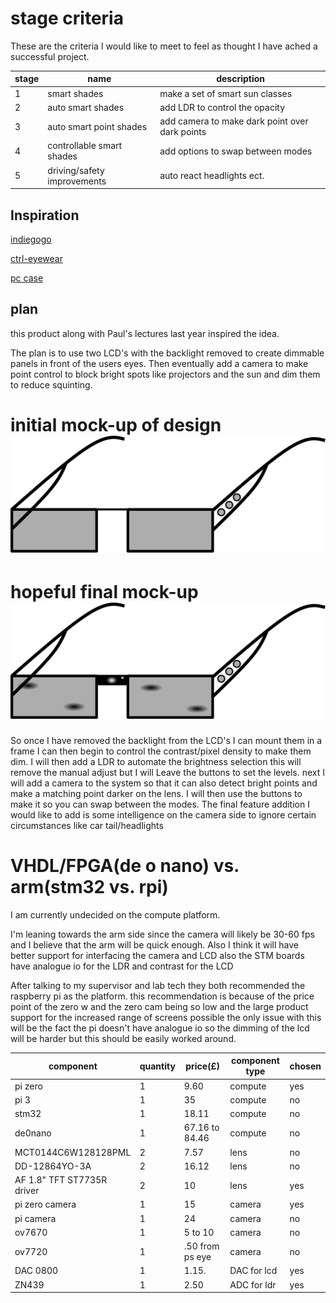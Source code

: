 # stage criteria

These are the criteria I would like to meet to feel as thought I have ached a successful project.

| stage | name                        | description                                    |
| ----- | --------------------------- | ---------------------------------------------- |
| 1     | smart shades                | make a set of smart sun classes                |
| 2     | auto smart shades           | add LDR to control the opacity                 |
| 3     | auto smart point shades     | add camera to make dark point over dark points |
| 4     | controllable smart shades   | add options to swap between modes              |
| 5     | driving/safety improvements | auto react headlights ect.                     |

## Inspiration

[indiegogo](https://www.indiegogo.com/projects/ctrl-one-the-smartest-lcd-tint-changing-glasses-smart#/)

[ctrl-eyewear](http://www.ctrl-eyewear.com/)

[pc case](https://www.youtube.com/watch?v=E5d7ynJXiZc)

## plan

this product along with Paul's lectures last year inspired the idea.

The plan is to use two LCD's with the backlight removed to create dimmable panels in front of the users eyes. Then eventually add a camera to make point control to block bright spots like projectors and the sun and dim them to reduce squinting.

# initial mock-up of design ![inital mock-up image](initial_design.svg)

# hopeful final mock-up ![final mock-up design image](final_design_plan.svg)

So once I have removed the backlight from the LCD's I can mount them in a frame I can then begin to control the contrast/pixel density to make them dim. I will then add a LDR to automate the brightness selection this will remove the manual adjust but I will Leave the buttons to set the levels. next I will add a camera to the system so that it can also detect bright points and make a matching point darker on the lens. I will then use the buttons to make it so you can swap between the modes. The final feature addition I would like to add is some intelligence on the camera side to ignore certain circumstances like car tail/headlights

# VHDL/FPGA(de o nano) vs. arm(stm32 vs. rpi)

I am currently undecided on the compute platform.

I'm leaning towards the arm side since the camera will likely be 30-60 fps and I believe that the arm will be quick enough. Also I think it will have better support for interfacing the camera and LCD also the STM boards have analogue io for the LDR and contrast for the LCD

After talking to my supervisor and lab tech they both recommended the raspberry pi as the platform. this recommendation is because of the price point of the zero w and the zero cam being so low and the large product support for the increased range of screens possible the only issue with this will be the fact the pi doesn't have analogue io so the dimming of the lcd will be harder but this should be easily worked around.

| component                  | quantity | price(£)        | component type | chosen |
| -------------------------- | -------- | --------------- | -------------- | ------ |
| pi zero                    | 1        | 9.60            | compute        | yes    |
| pi 3                       | 1        | 35              | compute        | no     |
| stm32                      | 1        | 18.11           | compute        | no     |
| de0nano                    | 1        | 67.16 to 84.46  | compute        | no     |
| MCT0144C6W128128PML        | 2        | 7.57            | lens           | no     |
| DD-12864YO-3A              | 2        | 16.12           | lens           | no     |
| AF 1.8" TFT ST7735R driver | 2        | 10              | lens           | yes    |
| pi zero camera             | 1        | 15              | camera         | yes    |
| pi camera                  | 1        | 24              | camera         | no     |
| ov7670                     | 1        | 5 to 10         | camera         | no     |
| ov7720                     | 1        | .50 from ps eye | camera         | no     |
| DAC 0800                   | 1        | 1.15.           | DAC for lcd    | yes    |
| ZN439                      | 1        | 2.50            | ADC for ldr    | yes    |
